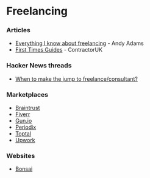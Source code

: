 # Freelancing

### Articles

* [Everything I know about freelancing](https://andyadams.org/everything-i-know-about-freelancing/) - Andy Adams
* [First Times Guides](https://www.contractoruk.com/first\_timers) - ContractorUK

### Hacker News threads

* [When to make the jump to freelance/consultant?](https://news.ycombinator.com/item?id=34400435)

### Marketplaces

* [Braintrust](https://www.usebraintrust.com/)
* [Fiverr](https://www.fiverr.com/)
* [Gun.io](https://www.gun.io/)
* [Periodix](https://periodix.net/)
* [Toptal](https://www.toptal.com/)
* [Upwork](https://www.upwork.com/)

### Websites

* [Bonsai](https://www.hellobonsai.com/)
